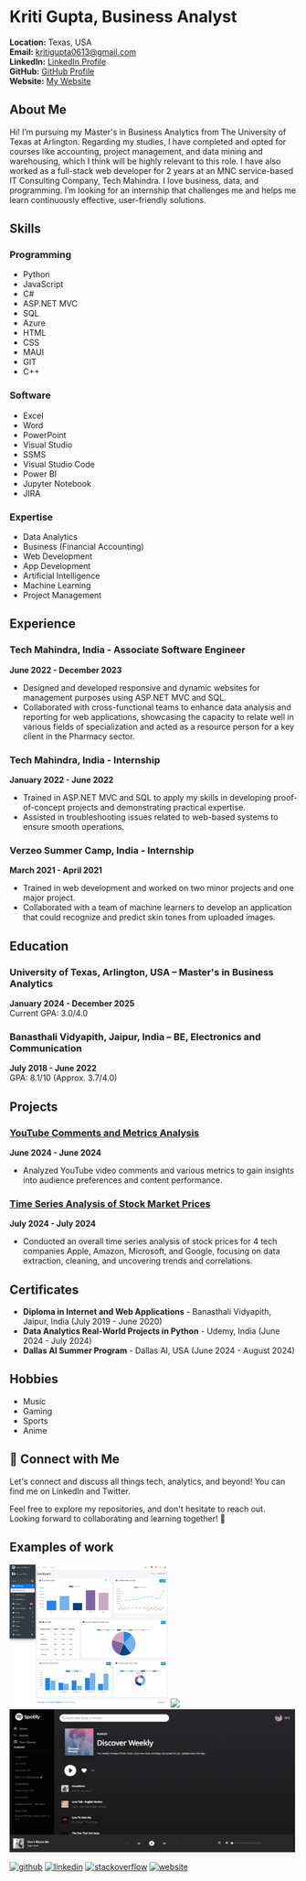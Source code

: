 # Kriti Gupta, Business Analyst

**Location:** Texas, USA  
**Email:** [kritigupta0613@gmail.com](mailto:kritigupta0613@gmail.com)  
**LinkedIn:** [LinkedIn Profile](https://www.linkedin.com/in/kriti-gupta-743599199/)  
**GitHub:** [GitHub Profile](https://github.com/kriti613)  
**Website:** [My Website](https://kriti613-portfolio.web.app/)

## About Me
Hi! I’m pursuing my Master's in Business Analytics from The University of Texas at Arlington. Regarding my studies, I have completed and opted for courses like accounting, project management, and data mining and warehousing, which I think will be highly relevant to this role. I have also worked as a full-stack web developer for 2 years at an MNC service-based IT Consulting Company, Tech Mahindra. I love business, data, and programming. I’m looking for an internship that challenges me and helps me learn continuously effective, user-friendly solutions.

## Skills
### Programming
- Python
- JavaScript
- C#
- ASP.NET MVC
- SQL
- Azure
- HTML
- CSS
- MAUI
- GIT
- C++

### Software
- Excel
- Word
- PowerPoint
- Visual Studio
- SSMS
- Visual Studio Code
- Power BI
- Jupyter Notebook
- JIRA

### Expertise
- Data Analytics
- Business (Financial Accounting)
- Web Development
- App Development
- Artificial Intelligence
- Machine Learning
- Project Management

## Experience

### Tech Mahindra, India - Associate Software Engineer
**June 2022 - December 2023**
- Designed and developed responsive and dynamic websites for management purposes using ASP.NET MVC and SQL.
- Collaborated with cross-functional teams to enhance data analysis and reporting for web applications, showcasing the capacity to relate well in various fields of specialization and acted as a resource person for a key client in the Pharmacy sector.

### Tech Mahindra, India - Internship
**January 2022 - June 2022**
- Trained in ASP.NET MVC and SQL to apply my skills in developing proof-of-concept projects and demonstrating practical expertise.
- Assisted in troubleshooting issues related to web-based systems to ensure smooth operations.

### Verzeo Summer Camp, India - Internship
**March 2021 - April 2021**
- Trained in web development and worked on two minor projects and one major project.
- Collaborated with a team of machine learners to develop an application that could recognize and predict skin tones from uploaded images.

## Education

### University of Texas, Arlington, USA – Master's in Business Analytics
**January 2024 - December 2025**  
Current GPA: 3.0/4.0

### Banasthali Vidyapith, Jaipur, India – BE, Electronics and Communication
**July 2018 - June 2022**  
GPA: 8.1/10 (Approx. 3.7/4.0)

## Projects

### [YouTube Comments and Metrics Analysis](https://github.com/kriti613/YouTube-Analysis)
**June 2024 - June 2024**
- Analyzed YouTube video comments and various metrics to gain insights into audience preferences and content performance.

### [Time Series Analysis of Stock Market Prices](https://github.com/kriti613/Stock-Price-Analysis)
**July 2024 - July 2024**
- Conducted an overall time series analysis of stock prices for 4 tech companies Apple, Amazon, Microsoft, and Google, focusing on data extraction, cleaning, and uncovering trends and correlations.


## Certificates
- **Diploma in Internet and Web Applications** - Banasthali Vidyapith, Jaipur, India (July 2019 - June 2020)
- **Data Analytics Real-World Projects in Python** - Udemy, India (June 2024 - July 2024)
- **Dallas AI Summer Program** - Dallas AI, USA (June 2024 - August 2024)

## Hobbies
- Music
- Gaming
- Sports
- Anime

## 🤝 Connect with Me
Let's connect and discuss all things tech, analytics, and beyond! You can find me on LinkedIn and Twitter.

Feel free to explore my repositories, and don't hesitate to reach out. Looking forward to collaborating and learning together! 🌟



## Examples of work
<img src="https://github.com/kriti613/kriti613/blob/main/outputDashboard.png" height=250px>     <img src="https://github.com/kriti613/kriti613/blob/main/screencapture-kriti613-github-io-Shopping-Site-2022-02-23-15_10_33.png" height=250px>     <img src="https://github.com/kriti613/kriti613/blob/main/outputSpotify.png" height=250px width=500px>



[<img src='https://cdn.jsdelivr.net/npm/simple-icons@3.0.1/icons/github.svg' alt='github' height='40'>](https://github.com/kriti613)  [<img src='https://cdn.jsdelivr.net/npm/simple-icons@3.0.1/icons/linkedin.svg' alt='linkedin' height='40'>](https://www.linkedin.com/in/kriti-gupta-743599199//)  [<img src='https://cdn.jsdelivr.net/npm/simple-icons@3.0.1/icons/stackoverflow.svg' alt='stackoverflow' height='40'>](https://stackoverflow.com/users/https://stackoverflow.com/users/18286941/kriti-gupta?tab=profile)  [<img src='https://cdn.jsdelivr.net/npm/simple-icons@3.0.1/icons/icloud.svg' alt='website' height='40'>](https://kriti613-portfolio.web.app/)  
